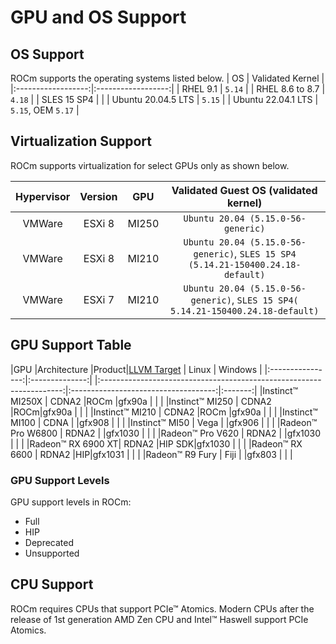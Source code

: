 # GPU and OS Support

## OS Support

ROCm supports the operating systems listed below.
| OS                 | Validated Kernel   |
|:------------------:|:------------------:|
| RHEL 9.1           | `5.14`             |
| RHEL 8.6 to 8.7    | `4.18`             |
| SLES 15 SP4        |                    |
| Ubuntu 20.04.5 LTS | `5.15`             |
| Ubuntu 22.04.1 LTS | `5.15`, OEM `5.17` |

## Virtualization Support

ROCm supports virtualization for select GPUs only as shown below.

| Hypervisor     | Version  | GPU   | Validated Guest OS (validated kernel)                                            |
|:--------------:|:--------:|:-----:|:--------------------------------------------------------------------------------:|
| VMWare         |ESXi 8    | MI250 | `Ubuntu 20.04 (5.15.0-56-generic)`                                               |
| VMWare         |ESXi 8    | MI210 | `Ubuntu 20.04 (5.15.0-56-generic)`, `SLES 15 SP4 (5.14.21-150400.24.18-default)` |
| VMWare         |ESXi 7    | MI210 | `Ubuntu 20.04 (5.15.0-56-generic)`, `SLES 15 SP4( 5.14.21-150400.24.18-default)` |

## GPU Support Table

|GPU               |Architecture    |Product|[LLVM Target](https://www.llvm.org/docs/AMDGPUUsage.html#processors) | Linux                                | Windows |
|:----------------:|:--------------:|     |:--------------------------------------------------------------------:|:------------------------------------:|:-------:|
|Instinct™ MI250X  | CDNA2          |ROCm |gfx90a                                                               |                                      |         |
|Instinct™ MI250   | CDNA2          |ROCm|gfx90a                                                               |                                      |         |
|Instinct™ MI210   | CDNA2          |ROCm |gfx90a                                                               |                                      |         |
|Instinct™ MI100   | CDNA           |     |gfx908                                                               |                                      |         |
|Instinct™ MI50    | Vega           |     |gfx906                                                               |                                      |         |
|Radeon™ Pro W6800 | RDNA2          |     |gfx1030                                                              |                                      |         |
|Radeon™ Pro V620  | RDNA2          |     |gfx1030                                                              |                                      |         |
|Radeon™ RX 6900 XT| RDNA2          |HIP SDK|gfx1030                                                              |                                      |         |
|Radeon™ RX 6600   | RDNA2          |HIP|gfx1031                                                              |                                      |         |
|Radeon™ R9 Fury   | Fiji           |     |gfx803                                                               |                                      |         |

### GPU Support Levels

GPU support levels in ROCm:

- Full
- HIP
- Deprecated
- Unsupported


## CPU Support

ROCm requires CPUs that support PCIe™ Atomics. Modern CPUs after the release of
1st generation AMD Zen CPU and Intel™ Haswell support PCIe Atomics.
